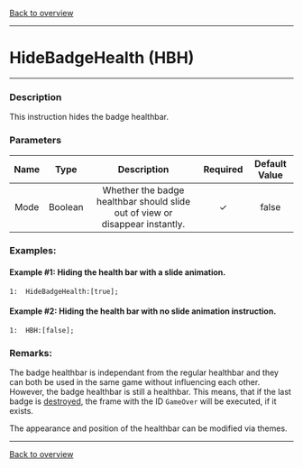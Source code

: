 [Back to overview](index.md)

---
# HideBadgeHealth (HBH)
---
### Description
This instruction hides the badge healthbar.

### Parameters

|Name|Type|Description|Required|Default Value|
|:---:|:---:|:---:|:---:|:---:|
|Mode|Boolean|Whether the badge healthbar should slide out of view or disappear instantly.|✓|false|

### Examples:
#### Example #1: Hiding the health bar with a slide animation.
```
1:  HideBadgeHealth:[true];
```

#### Example #2: Hiding the health bar with no slide animation instruction.
```
1:  HBH:[false];
```

### Remarks:
The badge healthbar is independant from the regular healthbar and they can both be used in the same game without influencing each other. However, the badge healthbar is still a healthbar. This means, that if the last badge is [destroyed](DestroyBadges.md),
the frame with the ID `GameOver` will be executed, if it exists.

The appearance and position of the healthbar can be modified via themes.

---
[Back to overview](index.md)